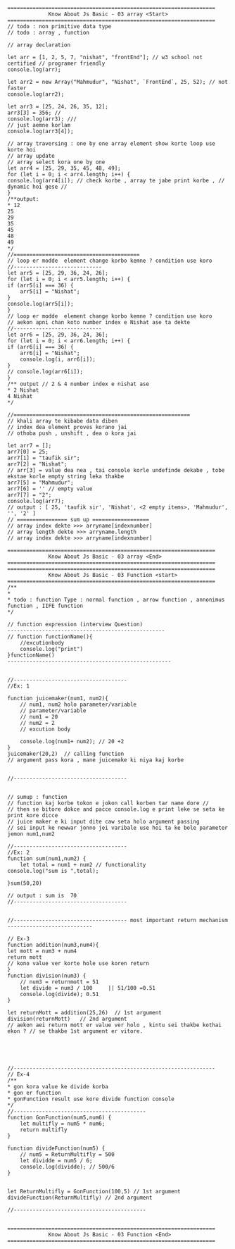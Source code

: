     ==================================================================
                 Know About Js Basic - 03 array <Start> 
    ==================================================================
    // todo : non primitive data type
    // todo : array , function

    // array declaration

    let arr = [1, 2, 5, 7, "nishat", "frontEnd"]; // w3 school not certified // programer friendly
    console.log(arr);

    let arr2 = new Array("Mahmudur", "Nishat", `FrontEnd`, 25, 52); // not faster
    console.log(arr2);

    let arr3 = [25, 24, 26, 35, 12];
    arr3[3] = 356; //
    console.log(arr3); ///
    // just aemne korlam
    console.log(arr3[4]);

    // array traversing : one by one array element show korte loop use korte hoi
    // array update
    // array select kora one by one
    let arr4 = [25, 29, 35, 45, 48, 49];
    for (let i = 0; i < arr4.length; i++) {
    console.log(arr4[i]); // check korbe , array te jabe print korbe , // dynamic hoi gese //
    }
    /**output:
    * 12
    25
    29
    35
    45
    48
    49
    */
    //========================================
    // loop er modde  element change korbo kemne ? condition use koro
    //----------------------------
    let arr5 = [25, 29, 36, 24, 26];
    for (let i = 0; i < arr5.length; i++) {
    if (arr5[i] === 36) {
        arr5[i] = "Nishat";
    }
    console.log(arr5[i]);
    }
    // loop er modde  element change korbo kemne ? condition use koro
    // aekon apni chan koto number index e Nishat ase ta dekte
    //----------------------------
    let arr6 = [25, 29, 36, 24, 36];
    for (let i = 0; i < arr6.length; i++) {
    if (arr6[i] === 36) {
        arr6[i] = "Nishat";
        console.log(i, arr6[i]);
    }
    // console.log(arr6[i]);
    }
    /** output // 2 & 4 number index e nishat ase
    * 2 Nishat 
    4 Nishat
    */

    //========================================================
    // khali array te kibabe data diben
    // index dea element proves korano jai
    // othoba push , unshift , dea o kora jai

    let arr7 = [];
    arr7[0] = 25;
    arr7[1] = "taufik sir";
    arr7[2] = "Nishat";
    // arr[3] = value dea nea , tai console korle undefinde dekabe , tobe ekstae korle empty string leka thakbe
    arr7[5] = "Mahmudur";
    arr7[6] = '' // empty value
    arr7[7] = "2";
    console.log(arr7);
    // output : [ 25, 'taufik sir', 'Nishat', <2 empty items>, 'Mahmudur', '', '2' ]
    // ================ sum up ==================
    // array index dekte >>> arryname[indexnumber]
    // array length dekte >>> arryname.length
    // array index dekte >>> arryname[indexnumber]

    ==================================================================
                 Know About Js Basic - 03 array <End> 
    ==================================================================
    ==================================================================
                 Know About Js Basic - 03 Function <start> 
    ==================================================================
    /**
    * 
    * todo : function Type : normal function , arrow function , annonimus function , IIFE function
    */

    // function expression (interview Question)
    --------------------------------------------------
    // function functionName(){
        //excutionbody
        console.log("print")
    }functionName()
    ----------------------------------------------------


    //------------------------------------
    //Ex: 1

    function juicemaker(num1, num2){
        // num1, num2 holo parameter/variable
        // parameter/variable 
        // num1 = 20
        // num2 = 2
        // excution body

        console.log(num1+ num2); // 20 +2
    }
    juicemaker(20,2)  // calling function 
    // argument pass kora , mane juicemake ki niya kaj korbe


    //------------------------------------


    // sumup : function
    // function kaj korbe tokon e jokon call korben tar name dore //
    // then se bitore dokce and pacce console.log e print leke se seta ke print kore dicce
    // juice maker e ki input dite caw seta holo argument passing
    // sei input ke newwar jonno jei varibale use hoi ta ke bole parameter jemon num1,num2

    //------------------------------------
    //Ex: 2
    function sum(num1,num2) {
        let total = num1 + num2 // functionality
    console.log("sum is ",total);
        
    }sum(50,20) 

    // output : sum is  70
    //------------------------------------


    //------------------------------------ most important return mechanism  ---------------------------

    // Ex-3
    function addition(num3,num4){
    let mott = num3 + num4
    return mott 
    // kono value ver korte hole use koren return 
    }
    function division(num3) {
        // num3 = returnmott = 51
        let divide = num3 / 100     || 51/100 =0.51
        console.log(divide); 0.51
    }

    let returnMott = addition(25,26)  // 1st argument
    division(returnMott)   // 2nd argument
    // aekon aei return mott er value ver holo , kintu sei thakbe kothai ekon ? // se thakbe 1st argument er vitore.
    




    //----------------------------------------------------------------
    // Ex-4
    /**
    * gon kora value ke divide korba 
    * gon er function
    * gonFunction result use kore divide function console
    */
    //------------------------------------------
    function GonFunction(num5,num6) {
        let multifly = num5 * num6;
        return multifly
    }

    function divideFunction(num5) {
        // num5 = ReturnMultifly = 500
        let dividde = num5 / 6;
        console.log(dividde); // 500/6
    }


    let ReturnMultifly = GonFunction(100,5) // 1st argument 
    divideFunction(ReturnMultifly) // 2nd argument

    //------------------------------------------


    ==================================================================
                 Know About Js Basic - 03 Function <End> 
    ==================================================================